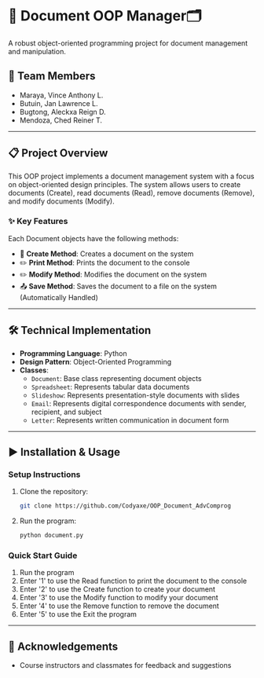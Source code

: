 # 📄 Document OOP Manager🗂️

A robust object-oriented programming project for document management and manipulation.

## 👥 Team Members
- Maraya, Vince Anthony L.
- Butuin, Jan Lawrence L.
- Bugtong, Aleckxa Reign D.
- Mendoza, Ched Reiner T.

---

## 📋 Project Overview
This OOP project implements a document management system with a focus on object-oriented design principles. The system allows users to create documents (Create), read documents (Read), remove documents (Remove), and modify documents (Modify).

### ✨ Key Features
Each Document objects have the following methods:
- 📑 **Create Method**: Creates a document on the system
- ✏️ **Print Method**: Prints the document to the console
- ✏️ **Modify Method**: Modifies the document on the system
- 📤 **Save Method**: Saves the document to a file on the system (Automatically Handled)

---

## 🛠️ Technical Implementation
- **Programming Language**: Python
- **Design Pattern**: Object-Oriented Programming
- **Classes**:
  - `Document`: Base class representing document objects
  - `Spreadsheet`: Represents tabular data documents
  - `Slideshow`: Represents presentation-style documents with slides
  - `Email`: Represents digital correspondence documents with sender, recipient, and subject
  - `Letter`: Represents written communication in document form

---

## ▶️ Installation & Usage

### Setup Instructions
1. Clone the repository:
   ```bash
   git clone https://github.com/Codyaxe/OOP_Document_AdvComprog
   ```
2. Run the program:
   ```bash
   python document.py
   ```

### Quick Start Guide
1. Run the program
3. Enter '1' to use the Read function to print the document to the console
4. Enter '2' to use the Create function to create your document
5. Enter '3' to use the Modify function to modify your document
6. Enter '4' to use the Remove function to remove the document
7. Enter '5' to use the Exit the program

---

## 👏 Acknowledgements
- Course instructors and classmates for feedback and suggestions
